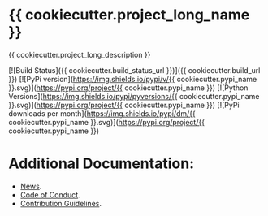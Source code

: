 # {{ cookiecutter.project_long_name }}
{{ cookiecutter.project_long_description }}

[![Build Status]({{ cookiecutter.build_status_url }})]({{ cookiecutter.build_url }})
[![PyPi version](https://img.shields.io/pypi/v/{{ cookiecutter.pypi_name }}.svg)](https://pypi.org/project/{{ cookiecutter.pypi_name }})
[![Python Versions](https://img.shields.io/pypi/pyversions/{{ cookiecutter.pypi_name }}.svg)](https://pypi.org/project/{{ cookiecutter.pypi_name }})
[![PyPi downloads per month](https://img.shields.io/pypi/dm/{{ cookiecutter.pypi_name }}.svg)](https://pypi.org/project/{{ cookiecutter.pypi_name }})

# Additional Documentation:
* [News](NEWS.rst).
* [Code of Conduct](CODE_OF_CONDUCT.md).
* [Contribution Guidelines](CONTRIBUTING.md).
